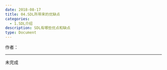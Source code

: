 ```yaml
---
date: 2018-08-17
title: 04.SDL所带来的优缺点
categories:
  - 1.SDL介绍
description: SDL有哪些优点和缺点
type: Document
---
```


作者：

----

未完成

